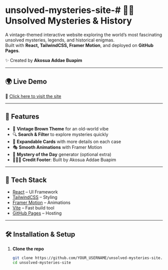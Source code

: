 # unsolved-mysteries-site-# 🕵🏽 Unsolved Mysteries & History

A vintage-themed interactive website exploring the world’s most fascinating unsolved mysteries, legends, and historical enigmas.  
Built with **React, TailwindCSS, Framer Motion**, and deployed on **GitHub Pages**.  

✨ Created by **Akosua Addae Buapim**  

---

## 🌍 Live Demo
🔗 [Click here to visit the site](https://YOUR_USERNAME.github.io/unsolved-mysteries-site/)  

---

## 🧩 Features
- 📜 **Vintage Brown Theme** for an old-world vibe  
- 🔍 **Search & Filter** to explore mysteries quickly  
- 📂 **Expandable Cards** with more details on each case  
- 🎭 **Smooth Animations** with Framer Motion  
- 🎲 **Mystery of the Day** generator (optional extra)  
- 👩🏽‍💻 **Credit Footer**: Built by Akosua Addae Buapim  

---

## 🚀 Tech Stack
- [React](https://reactjs.org/) – UI Framework  
- [TailwindCSS](https://tailwindcss.com/) – Styling  
- [Framer Motion](https://www.framer.com/motion/) – Animations  
- [Vite](https://vitejs.dev/) – Fast build tool  
- [GitHub Pages](https://pages.github.com/) – Hosting  

---

## 🛠️ Installation & Setup

1. **Clone the repo**  
   ```bash
   git clone https://github.com/YOUR_USERNAME/unsolved-mysteries-site.git
   cd unsolved-mysteries-site
